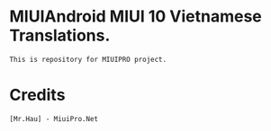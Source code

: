 # MIUIAndroid MIUI 10 Vietnamese Translations.
	This is repository for MIUIPRO project.
# Credits
    [Mr.Hau] - MiuiPro.Net
